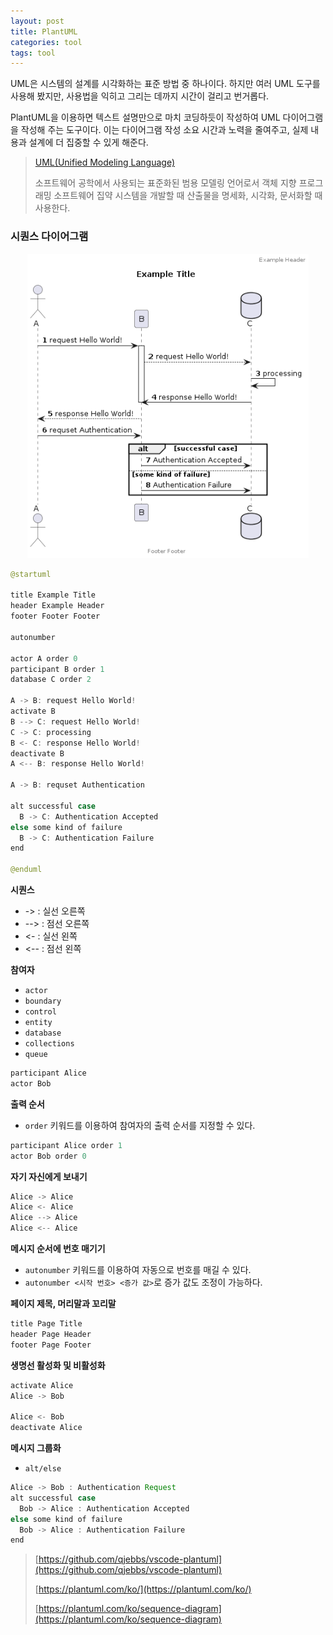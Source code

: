 ```yaml
---
layout: post
title: PlantUML
categories: tool
tags: tool
---
```


UML은 시스템의 설계를 시각화하는 표준 방법 중 하나이다. 하지만 여러 UML 도구를 사용해 봤지만, 사용법을 익히고 그리는 데까지 시간이 걸리고 번거롭다.

PlantUML을 이용하면 텍스트 설명만으로 마치 코딩하듯이 작성하여 UML 다이어그램을 작성해 주는 도구이다. 이는 다이어그램 작성 소요 시간과 노력을 줄여주고, 실제 내용과 설계에 더 집중할 수 있게 해준다.

> [UML(Unified Modeling Language)](https://ko.wikipedia.org/wiki/통합_모델링_언어)
>
> 소프트웨어 공학에서 사용되는 표준화된 범용 모델링 언어로서 객체 지향 프로그래밍 소프트웨어 집약 시스템을 개발할 때 산출물을 명세화, 시각화, 문서화할 때 사용한다.

### 시퀀스 다이어그램

<p align="center">
    <img src="/assets/postImages/PlantUml/plant-uml.png" width="450">
</p>

```java
@startuml

title Example Title
header Example Header
footer Footer Footer

autonumber

actor A order 0
participant B order 1
database C order 2

A -> B: request Hello World!
activate B
B --> C: request Hello World!
C -> C: processing
B <- C: response Hello World!
deactivate B
A <-- B: response Hello World!

A -> B: requset Authentication

alt successful case
  B -> C: Authentication Accepted 
else some kind of failure
  B -> C: Authentication Failure
end

@enduml
```

**시퀀스**

- -> : 실선 오른쪽
- --> : 점선 오른쪽
- <- : 실선 왼쪽
- <-- : 점선 왼쪽

**참여자**

- `actor`
- `boundary`
- `control`
- `entity`
- `database`
- `collections`
- `queue`

```java
participant Alice
actor Bob
```

**출력 순서**

- `order` 키워드를 이용하여 참여자의 출력 순서를 지정할 수 있다.

```java
participant Alice order 1
actor Bob order 0
```

**자기 자신에게 보내기**

```java
Alice -> Alice
Alice <- Alice
Alice --> Alice
Alice <-- Alice
```

**메시지 순서에 번호 매기기**

- `autonumber` 키워드를 이용하여 자동으로 번호를 매길 수 있다.
- `autonumber <시작 번호> <증가 값>`로 증가 값도 조정이 가능하다.

**페이지 제목, 머리말과 꼬리말**

```java
title Page Title
header Page Header
footer Page Footer
```

**생명선 활성화 및 비활성화**

```java
activate Alice
Alice -> Bob

Alice <- Bob
deactivate Alice
```

**메시지 그룹화**

- `alt/else`

```java
Alice -> Bob : Authentication Request
alt successful case
  Bob -> Alice : Authentication Accepted
else some kind of failure
  Bob -> Alice : Authentication Failure
end
```

> [https://github.com/qjebbs/vscode-plantuml](https://github.com/qjebbs/vscode-plantuml)
>
> [https://plantuml.com/ko/](https://plantuml.com/ko/)
>
> [https://plantuml.com/ko/sequence-diagram](https://plantuml.com/ko/sequence-diagram)